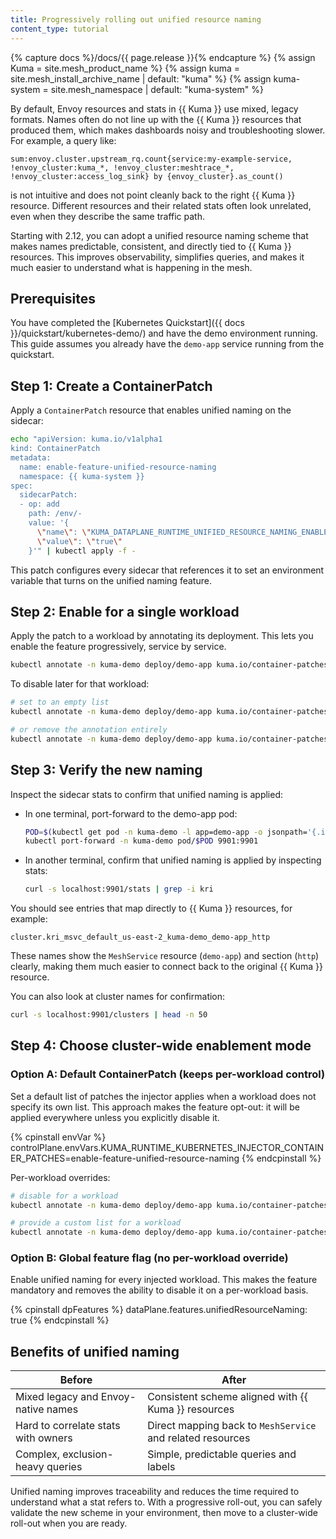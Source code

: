 ```yaml
---
title: Progressively rolling out unified resource naming
content_type: tutorial
---
```


{% capture docs %}/docs/{{ page.release }}{% endcapture %}
{% assign Kuma = site.mesh_product_name %}
{% assign kuma = site.mesh_install_archive_name | default: "kuma" %}
{% assign kuma-system = site.mesh_namespace | default: "kuma-system" %}

By default, Envoy resources and stats in {{ Kuma }} use mixed, legacy formats. Names often do not line up with the {{ Kuma }} resources that produced them, which makes dashboards noisy and troubleshooting slower. For example, a query like:

```text
sum:envoy.cluster.upstream_rq.count{service:my-example-service, !envoy_cluster:kuma_*, !envoy_cluster:meshtrace_*, !envoy_cluster:access_log_sink} by {envoy_cluster}.as_count()
```

is not intuitive and does not point cleanly back to the right {{ Kuma }} resource. Different resources and their related stats often look unrelated, even when they describe the same traffic path.

Starting with 2.12, you can adopt a unified resource naming scheme that makes names predictable, consistent, and directly tied to {{ Kuma }} resources. This improves observability, simplifies queries, and makes it much easier to understand what is happening in the mesh.

## Prerequisites

You have completed the [Kubernetes Quickstart]({{ docs }}/quickstart/kubernetes-demo/) and have the demo environment running. This guide assumes you already have the `demo-app` service running from the quickstart.

<!-- vale Google.Headings = NO -->
## Step 1: Create a ContainerPatch
<!-- vale Google.Headings = YES -->

Apply a `ContainerPatch` resource that enables unified naming on the sidecar:

```sh
echo "apiVersion: kuma.io/v1alpha1
kind: ContainerPatch
metadata:
  name: enable-feature-unified-resource-naming
  namespace: {{ kuma-system }}
spec:
  sidecarPatch:
  - op: add
    path: /env/-
    value: '{
      \"name\": \"KUMA_DATAPLANE_RUNTIME_UNIFIED_RESOURCE_NAMING_ENABLED\",
      \"value\": \"true\"
    }'" | kubectl apply -f -
```

This patch configures every sidecar that references it to set an environment variable that turns on the unified naming feature.

<!-- vale Google.Headings = NO -->
## Step 2: Enable for a single workload
<!-- vale Google.Headings = YES -->

Apply the patch to a workload by annotating its deployment. This lets you enable the feature progressively, service by service.

```sh
kubectl annotate -n kuma-demo deploy/demo-app kuma.io/container-patches=enable-feature-unified-resource-naming --overwrite
```

To disable later for that workload:

```sh
# set to an empty list
kubectl annotate -n kuma-demo deploy/demo-app kuma.io/container-patches='' --overwrite

# or remove the annotation entirely
kubectl annotate -n kuma-demo deploy/demo-app kuma.io/container-patches-
```

<!-- vale Google.Headings = NO -->
## Step 3: Verify the new naming
<!-- vale Google.Headings = YES -->

Inspect the sidecar stats to confirm that unified naming is applied:

- In one terminal, port-forward to the demo-app pod:

  ```sh
  POD=$(kubectl get pod -n kuma-demo -l app=demo-app -o jsonpath='{.items[0].metadata.name}')
  kubectl port-forward -n kuma-demo pod/$POD 9901:9901
  ```

- In another terminal, confirm that unified naming is applied by inspecting stats:

  ```sh
  curl -s localhost:9901/stats | grep -i kri
  ```

You should see entries that map directly to {{ Kuma }} resources, for example:

```text
cluster.kri_msvc_default_us-east-2_kuma-demo_demo-app_http
```

These names show the `MeshService` resource (`demo-app`) and section (`http`) clearly, making them much easier to connect back to the original {{ Kuma }} resource.

You can also look at cluster names for confirmation:

```sh
curl -s localhost:9901/clusters | head -n 50
```

<!-- vale off -->
## Step 4: Choose cluster-wide enablement mode
<!-- vale on -->

<!-- vale Google.Headings = NO -->
### Option A: Default ContainerPatch (keeps per-workload control)
<!-- vale Google.Headings = YES -->

Set a default list of patches the injector applies when a workload does not specify its own list. This approach makes the feature opt-out: it will be applied everywhere unless you explicitly disable it.

<!-- vale off -->
{% cpinstall envVar %}
controlPlane.envVars.KUMA_RUNTIME_KUBERNETES_INJECTOR_CONTAINER_PATCHES=enable-feature-unified-resource-naming
{% endcpinstall %}
<!-- vale on -->

Per-workload overrides:

```sh
# disable for a workload
kubectl annotate -n kuma-demo deploy/demo-app kuma.io/container-patches='' --overwrite

# provide a custom list for a workload
kubectl annotate -n kuma-demo deploy/demo-app kuma.io/container-patches=my-custom-patch-1,my-custom-patch-2 --overwrite
```

<!-- vale Google.Headings = NO -->
### Option B: Global feature flag (no per-workload override)
<!-- vale Google.Headings = YES -->

Enable unified naming for every injected workload. This makes the feature mandatory and removes the ability to disable it on a per-workload basis.

<!-- vale off -->
{% cpinstall dpFeatures %}
dataPlane.features.unifiedResourceNaming: true
{% endcpinstall %}
<!-- vale on -->

## Benefits of unified naming

| Before                              | After                                                      |
|-------------------------------------|------------------------------------------------------------|
| Mixed legacy and Envoy-native names | Consistent scheme aligned with {{ Kuma }} resources        |
| Hard to correlate stats with owners | Direct mapping back to `MeshService` and related resources |
| Complex, exclusion-heavy queries    | Simple, predictable queries and labels                     |

Unified naming improves traceability and reduces the time required to understand what a stat refers to. With a progressive roll-out, you can safely validate the new scheme in your environment, then move to a cluster-wide roll-out when you are ready.
